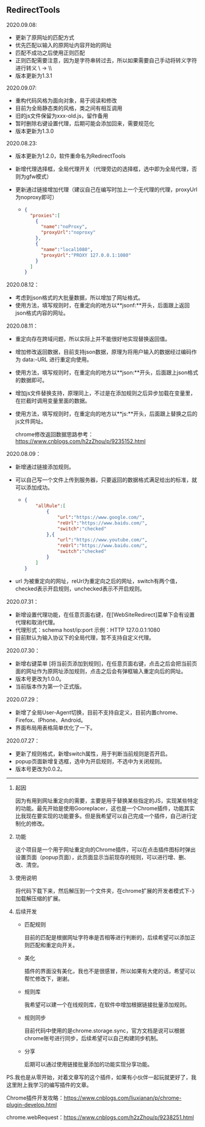## RedirectTools

2020.09.08:

- 更新了原网址的匹配方式
- 优先匹配以输入的原网址内容开始的网址
- 匹配不成功之后使用正则匹配
- 正则匹配需要注意，因为是字符串转过去，所以如果需要自己手动将转义字符进行转义 \\ -> \\\\
- 版本更新为1.3.1

2020.09.07:

- 重构代码风格为面向对象，易于阅读和修改
- 目前为全局静态类的风格，类之间有相互调用
- 旧的js文件保留为xxx-old.js，留作备用
- 暂时删除右键设置代理，后期可能会添加回来，需要规范化
- 版本更新为1.3.0

2020.08.23:

- 版本更新为1.2.0，软件重命名为RedirectTools

- 新增代理选择框，全局代理开关（代理旁边的选择框，选中即为全局代理，否则为gfw模式）

- 更新通过链接增加代理（建议自己在编写时加上一个无代理的代理，proxyUrl为noproxy即可）

  - ```json
    {
      "proxies":[
        {
          "name":"noProxy",
          "proxyUrl":"noproxy"
        },
        {
          "name":"local1080",
          "proxyUrl":"PROXY 127.0.0.1:1080"
        }
      ]
    }
    ```

2020.08.12：

- 考虑到json格式的大批量数据，所以增加了网址格式。
- 使用方法，填写规则时，在重定向的地方以**jsonf:**开头，后面跟上返回json格式内容的网址。

2020.08.11：

- 重定向存在跨域问题，所以实际上并不能很好地实现替换返回值。

- 增加修改返回数据，目前支持json数据，原理为将用户输入的数据经过编码作为 data:-URL 进行重定向使用。

- 使用方法，填写规则时，在重定向的地方以**json:**开头，后面跟上json格式的数据即可。

- 增加js文件替换支持，原理同上，不过是在添加规则之后异步加载在变量里，在拦截时调用变量里面的数据。

- 使用方法，填写规则时，在重定向的地方以**js:**开头，后面跟上替换之后的js文件网址。

  chrome修改返回数据思路参考：https://www.cnblogs.com/h2zZhou/p/9235152.html

2020.08.09：

- 新增通过链接添加规则。

- 可以自己写一个文件上传到服务器，只要返回的数据格式满足给出的标准，就可以添加成功。

  - ```   json
    {
        "allRule":[
            {
                "url":"https://www.google.com/",
                "reUrl":"https://www.baidu.com/",
                "switch":"checked"
            },{
                "url":"https://www.youtube.com/",
                "reUrl":"https://www.baidu.com/",
                "switch":"checked"
            }
        ]
    }
    ```

+ url 为被重定向的网址，reUrl为重定向之后的网址，switch有两个值，checked表示开启规则，unchecked表示不开启规则。

2020.07.31：

- 新增设置代理功能，在任意页面右键，在[WebSiteRedirect]菜单下会有设置代理和取消代理。
- 代理形式：schema host/ip:port 示例：HTTP 127.0.0.1:1080
-  目前默认为输入协议下的全局代理，暂不支持自定义代理。

2020.07.30：

- 新增右键菜单 [将当前页添加到规则]，在任意页面右键，点击之后会把当前页面的网址作为原网址添加规则，点击之后会有弹框输入重定向后的网址。
- 版本号更改为1.0.0。
- 当前版本作为第一个正式版。

2020.07.29：

- 新增了全局User-Agent切换，目前不支持自定义，目前内置chrome、Firefox、IPhone、Android。
- 界面布局用表格简单优化了一下。

2020.07.27：

- 更新了规则格式，新增switch属性，用于判断当前规则是否开启。
- popup页面新增复选框，选中为开启规则，不选中为关闭规则。
- 版本号更改为0.0.2。

--------

1. 起因

   因为有用到网址重定向的需要，主要是用于替换某些指定的JS，实现某些特定的功能。最先开始是使用Gooreplacer，这也是一个Chrome插件，功能其实比我现在要实现的功能要多。但是我希望可以自己完成一个插件，自己进行定制化的修改。

2. 功能

   这个项目是一个用于网址重定向的Chrome插件，可以在点击插件图标时弹出设置页面（popup页面），此页面显示当前现存的规则，可以进行增、删、改、清空。

3. 使用说明

   将代码下载下来，然后解压到一个文件夹，在chrome扩展的开发者模式下-》加载解压缩的扩展。

4. 后续开发

   - 匹配规则

     目前的匹配是根据网址字符串是否相等进行判断的，后续希望可以添加正则匹配和重定向开关。

   + 美化

     插件的界面没有美化，我也不是很感冒，所以如果有大佬的话，希望可以帮忙修改下，谢谢。

   + 规则库

     我希望可以建一个在线规则库，在软件中增加根据链接批量添加规则。

   + 规则同步

     目前代码中使用的是chrome.storage.sync，官方文档是说可以根据chrome账号进行同步，后续希望可以自己构建同步机制。

   + 分享

     后期可以通过使用链接批量添加的功能实现分享功能。

PS.我也是从零开始，对着文章写的这个插件，如果有小伙伴一起玩就更好了，我这里附上我学习的编写插件的文章。

Chrome插件开发攻略：https://www.cnblogs.com/liuxianan/p/chrome-plugin-develop.html

chrome.webRequest：https://www.cnblogs.com/h2zZhou/p/9238251.html